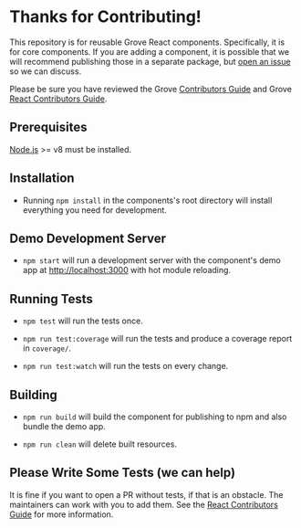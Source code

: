 # Thanks for Contributing!

This repository is for reusable Grove React components. Specifically, it is for core components. If you are adding a component, it is possible that we will recommend publishing those in a separate package, but [open an issue](https://project.marklogic.com/jira/projects/GROVE/summary) so we can discuss.

Please be sure you have reviewed the Grove [Contributors Guide](https://wiki.marklogic.com/display/SAL/Grove+Contributor+Starters+Guide) and Grove [React Contributors Guide](https://wiki.marklogic.com/display/SAL/React+Contributors+Guide).

## Prerequisites

[Node.js](http://nodejs.org/) >= v8 must be installed.

## Installation

- Running `npm install` in the components's root directory will install everything you need for development.

## Demo Development Server

- `npm start` will run a development server with the component's demo app at [http://localhost:3000](http://localhost:3000) with hot module reloading.

## Running Tests

- `npm test` will run the tests once.

- `npm run test:coverage` will run the tests and produce a coverage report in `coverage/`.

- `npm run test:watch` will run the tests on every change.

## Building

- `npm run build` will build the component for publishing to npm and also bundle the demo app.

- `npm run clean` will delete built resources.

## Please Write Some Tests (we can help)

It is fine if you want to open a PR without tests, if that is an obstacle. The maintainers can work with you to add them. See the [React Contributors Guide](https://wiki.marklogic.com/display/SAL/React+Contributors+Guide) for more information.
